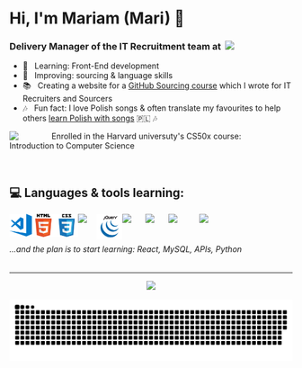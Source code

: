 # Hi, I'm Mariam (Mari) 👋

<h3>Delivery Manager of the IT Recruitment team at&nbsp;&nbsp;<img src="https://user-images.githubusercontent.com/81953271/170658355-1157e17d-4655-4961-8a41-d8d72e07714c.png" width="90px"></h3> 
  
- 🌱 &nbsp;&nbsp;Learning: Front-End development
- 🔎 &nbsp;&nbsp;Improving: sourcing & language skills
- 📚 &nbsp;&nbsp;Creating a website for a [GitHub Sourcing course](https://darsaveli.github.io/GitHub-Sourcing/) which I wrote for IT Recruiters and Sourcers
- 🎶 &nbsp;&nbsp;Fun fact: I love Polish songs & often translate my favourites to help others [learn Polish with songs](https://www.instagram.com/polskiepiosenki.tg/) 🇵🇱 🎶

<img src="https://github.com/darsaveli/darsaveli/blob/main/harvard.png" width="75px" align="left"> Enrolled in the Harvard universuty's CS50x course: <br> Introduction to Computer Science

<br />

## 💻 Languages & tools learning:  
<img src="https://github.com/darsaveli/Mariam/blob/main/visual-studio-code.png" width="40px" align="left">
<img src="https://github.com/darsaveli/Mariam/blob/main/html.png" width="41px" align="left">
<img src="https://github.com/darsaveli/Mariam/blob/main/css.png" width="41px" align="left">
<img src="https://github.com/darsaveli/darsaveli/blob/main/JavaScript.png" width="33px" align="left">
<img src="https://github.com/darsaveli/Mariam/blob/main/jquery%20(1).png" width="46px" align="left">
<img src="https://github.com/darsaveli/darsaveli/blob/main/bootstrap4.png" width="41px" align="left">
<img src="https://github.com/darsaveli/darsaveli/blob/main/wordpress.png" width="41px" align="left">
<img src="https://github.com/darsaveli/darsaveli/blob/main/php.png" width="55px" align="left">
<img src="https://github.com/darsaveli/darsaveli/blob/main/c-language.png" width="37px" align="left">

<br />
<br />

###### ...and the plan is to start learning: React, MySQL, APIs, Python
<hr>

<div align="center">
  
![](https://visitor-badge.glitch.me/badge?page_id=darsaveli.darsaveli)

</div>

![github contribution grid snake animation](https://raw.githubusercontent.com/saedyousef/saedyousef/output/github-contribution-grid-snake.svg)

<!-- https://dev.to/rado_mayank/watch-a-snake-eating-my-contribution-graph-on-github-96 -->

